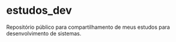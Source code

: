 # estudos_dev
Repositório público para compartilhamento de meus estudos para desenvolvimento de sistemas.
